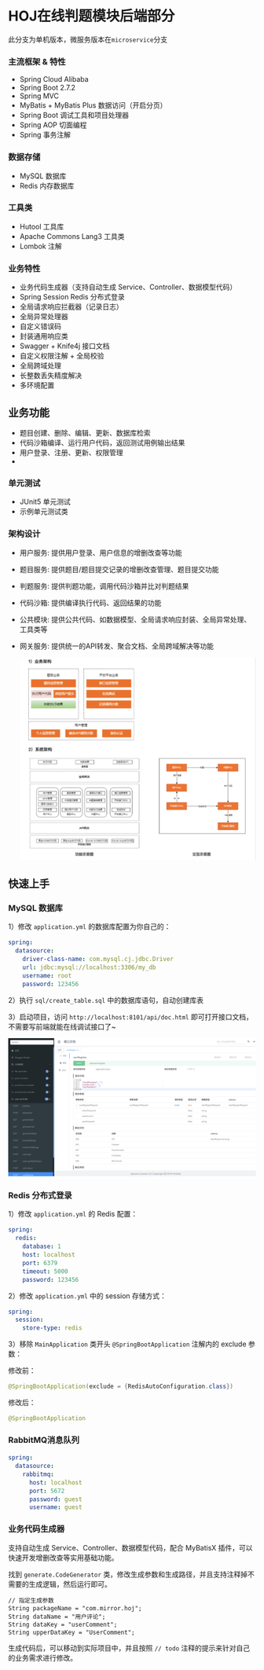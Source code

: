 # HOJ在线判题模块后端部分
此分支为单机版本，微服务版本在`microservice`分支


### 主流框架 & 特性

- Spring Cloud Alibaba
- Spring Boot 2.7.2
- Spring MVC
- MyBatis + MyBatis Plus 数据访问（开启分页）
- Spring Boot 调试工具和项目处理器
- Spring AOP 切面编程
- Spring 事务注解


### 数据存储

- MySQL 数据库
- Redis 内存数据库

### 工具类

- Hutool 工具库
- Apache Commons Lang3 工具类
- Lombok 注解

### 业务特性

- 业务代码生成器（支持自动生成 Service、Controller、数据模型代码）
- Spring Session Redis 分布式登录
- 全局请求响应拦截器（记录日志）
- 全局异常处理器
- 自定义错误码
- 封装通用响应类
- Swagger + Knife4j 接口文档
- 自定义权限注解 + 全局校验
- 全局跨域处理
- 长整数丢失精度解决
- 多环境配置


## 业务功能

- 题目创建、删除、编辑、更新、数据库检索
- 代码沙箱编译、运行用户代码，返回测试用例输出结果
- 用户登录、注册、更新、权限管理
-

### 单元测试

- JUnit5 单元测试
- 示例单元测试类

### 架构设计
- 用户服务: 提供用户登录、用户信息的增删改查等功能
- 题目服务: 提供题目/题目提交记录的增删改查管理、题目提交功能
- 判题服务: 提供判题功能，调用代码沙箱并比对判题结果
- 代码沙箱: 提供编译执行代码、返回结果的功能
- 公共模块: 提供公共代码、如数据模型、全局请求响应封装、全局异常处理、工具类等
- 网关服务: 提供统一的API转发、聚合文档、全局跨域解决等功能

  ![架构图.jpg](doc/架构图.jpg)

## 快速上手


### MySQL 数据库

1）修改 `application.yml` 的数据库配置为你自己的：

```yml
spring:
  datasource:
    driver-class-name: com.mysql.cj.jdbc.Driver
    url: jdbc:mysql://localhost:3306/my_db
    username: root
    password: 123456
```

2）执行 `sql/create_table.sql` 中的数据库语句，自动创建库表

3）启动项目，访问 `http://localhost:8101/api/doc.html` 即可打开接口文档，不需要写前端就能在线调试接口了~

![](doc/swagger.png)

### Redis 分布式登录

1）修改 `application.yml` 的 Redis 配置：

```yml
spring:
  redis:
    database: 1
    host: localhost
    port: 6379
    timeout: 5000
    password: 123456
```

2）修改 `application.yml` 中的 session 存储方式：

```yml
spring:
  session:
    store-type: redis
```

3）移除 `MainApplication` 类开头 `@SpringBootApplication` 注解内的 exclude 参数：

修改前：

```java
@SpringBootApplication(exclude = {RedisAutoConfiguration.class})
```

修改后：

```java
@SpringBootApplication
```
### RabbitMQ消息队列
```yml
spring:
  datasource:
    rabbitmq:
      host: localhost
      port: 5672
      password: guest
      username: guest
```

### 业务代码生成器

支持自动生成 Service、Controller、数据模型代码，配合 MyBatisX 插件，可以快速开发增删改查等实用基础功能。

找到 `generate.CodeGenerator` 类，修改生成参数和生成路径，并且支持注释掉不需要的生成逻辑，然后运行即可。

```
// 指定生成参数
String packageName = "com.mirror.hoj";
String dataName = "用户评论";
String dataKey = "userComment";
String upperDataKey = "UserComment";
```

生成代码后，可以移动到实际项目中，并且按照 `// todo` 注释的提示来针对自己的业务需求进行修改。
